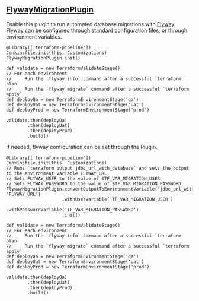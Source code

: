 ## [FlywayMigrationPlugin](../src/FlywayMigrationPlugin.groovy)

Enable this plugin to run automated database migrations with [Flyway](https://flywaydb.org/).  Flyway can be configured through standard configuration files, or through environment variables.

```
@Library(['terraform-pipeline']) _
Jenkinsfile.init(this, Customizations)
FlywayMigrationPlugin.init()

def validate = new TerraformValidateStage()
// For each environment
//     Run the `flyway info` command after a successful `terraform plan`
//     Run the `flyway migrate` command after a successful `terraform apply`
def deployQa = new TerraformEnvironmentStage('qa')
def deployUat = new TerraformEnvironmentStage('uat')
def deployProd = new TerraformEnvironmentStage('prod')

validate.then(deployQa)
        .then(deployUat)
        .then(deployProd)
        .build()
```

If needed, flyway configuration can be set through the Plugin.

```
@Library(['terraform-pipeline']) _
Jenkinsfile.init(this, Customizations)
// Runs `terraform output jdbc_url_with_database` and sets the output to the environment variable FLYWAY_URL
// Sets FLYWAY_USER to the value of $TF_VAR_MIGRATION_USER
// Sets FLYWAY_PASSWORD to the value of $TF_VAR_MIGRATION_PASSWORD
FlywayMigrationPlugin.convertOutputToEnvironmentVariable('jdbc_url_with_database', 'FLYWAY_URL')
                     .withUserVariable('TF_VAR_MIGRATION_USER')
                     .withPasswordVariable('TF_VAR_MIGRATION_PASSWORD')
                     .init()

def validate = new TerraformValidateStage()
// For each environment
//     Run the `flyway info` command after a successful `terraform plan`
//     Run the `flyway migrate` command after a successful `terraform apply`
def deployQa = new TerraformEnvironmentStage('qa')
def deployUat = new TerraformEnvironmentStage('uat')
def deployProd = new TerraformEnvironmentStage('prod')

validate.then(deployQa)
        .then(deployUat)
        .then(deployProd)
        .build()
```

